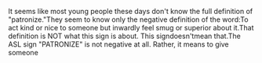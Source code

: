 It seems like most young people these days don't know the full 
			definition of "patronize."They seem to know only the negative definition of the word:To act kind or nice to someone but inwardly feel smug or superior 
			about it.That definition is NOT what this sign is about. This signdoesn'tmean that.The ASL sign "PATRONIZE" is not negative at all. Rather, it means to 
			give someone
